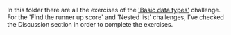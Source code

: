 In this folder there are all the exercises of the ['Basic data types'](https://www.hackerrank.com/domains/python?filters%5Bsubdomains%5D%5B%5D=py-basic-data-types) challenge.
For the 'Find the runner up score' and 'Nested list' challenges, I've checked the Discussion section in order to complete the exercises. 
